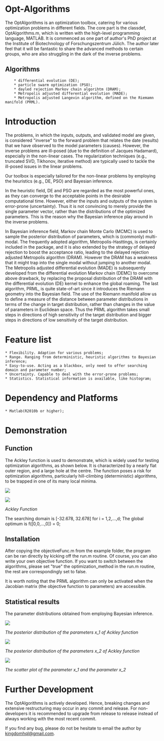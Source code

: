 
# Opt-Algorithms

The OptAlgorithms is an optimization toolbox, catering for various optimization problems in different fields. The core part is the classdef, OptAlgorithms.m, which is written with the high-level programming language, MATLAB. It is commenced as one part of author's PhD project at the Institute of Biotechnology of Forschungszentrum Jülich. The author later feel that it will be fantastic to share the advanced methods to certain groups, who are also struggling in the dark of the inverse problems.
    
## Algorithms
        * differential evolution (DE);
        * particle swarm optimization (PSO);
        * dayled rejection Markov chain algorihtm (DRAM);
        * Metropolis adjusted differential evolution (MADE);
        * Metropolis adjusted Langevin algorithm, defined on the Riemamn manifold (PRML).

# Introduction

The problems, in which the inputs, outputs, and validated model are given, is considered "inverse" to the forward problem that relates the date (results) that we have observed to the model parameters (causes). However, the inverse problems are ill-posed (due to the definition of Jacques Hadamard), especially in the non-linear cases. The regularization techniques (e.g., truncated SVD, Tikhonov,  iterative method) are typically used to tackle the ill-posed issues in the linear problems.

Our toolbox is especially tailored for the non-linear problems by employing the heuristics (e.g., DE, PSO) and Bayesian inference. 

In the heuristic field, DE and PSO are regarded as the most powerful ones, as they can converge to the acceptable points in the desirable computational time. However, either the inputs and outputs of the system is error-prone (uncertainty). Thus it is not convincing to merely provide the single parameter vector, rather than the distributions of the optimized parameters. This is the reason why the Bayesian inference play around in the inverse problems.

In Bayesian inference field, Markov chain Monte Carlo (MCMC) is used to sample the posterior distribution of parameters, which is (commonly) multi-modal. The frequently adopted algorithm, Metropolis-Hasttings, is certainly included in the package, and it is also extended by the strategy of delayed rejection to boost the acceptance ratio, leading to the delayed rejection adjusted Metropolis algorithm (DRAM). However the DRAM has a weakness that it might trap into the single modal without jumping to another modal. The Metropolis adjusted differential evolution (MADE) is subsequently developed from the differential evolution Markov chain (DEMC) to overcome above drawback, by replacing the proposal distribution of the DRAM with the differential evolution (DE) kernel to enhance the global roaming. The last algorithm, PRML, is quite state-of-art since it introduces the Riemann geometry into the Bayesian field. The use of the Riemann manifold allow us to define a measure of the distance between parameter distributions in terms of the change in target distribution, rather than changes in the value of parameters in Euclidean space. Thus the PRML algorithm takes small steps in directions of high sensitivity of the target distribution and bigger steps in directions of low sensitivity of the target distribution.  


# Feature list

    * Flexibility. Adaption for various problems;
    * Range. Ranging from deterministic, heuristic algorithms to Bayesian inference;
    * Easy-to-use. Acting as a blackbox, only need to offer searching domain and parameter number; 
    * Uncertainty. Capable to deal with the error-prone problems;
    * Statistics. Statistical information is available, like histogram;

# Dependency and Platforms

    * Matlab(R2010b or higher);

# Demonstration 

## Function
The Ackley function is used to demonstrate, which is widely used for testing optimization algorithms, as shown below. It is characterized by a nearly flat outer region, and a large hole at the centre. The function poses a risk for optimization algorithms, particularly hill-climbing (deterministic) algorithms, to be trapped in one of its many local minima.

![](https://github.com/KimHe/OptAlgorithms/blob/master/doc/ackley_equ.png)

![](https://github.com/KimHe/OptAlgorithms/blob/master/doc/ackley.png)

*Ackley Function*

The searching domain is [-32.678, 32.678] for i = 1,2,...,d;
The global optimum is f([0,0,...,0]) = 0;

## Installation
After copying the objectiveFunc.m from the example folder, the program can be ran directly by kicking off the run.m routine. Of course, you can also write your own objective function. If you want to switch between the algorithms, please set "true" the optimization_method in the run.m routine, the rest are correspondingly set to false.
 
It is worth noting that the PRML algorithm can only be activated when the Jacobian matrix (the objective function to parameters) are accessible.

## Statistical results

The parameter distributions obtained from employing Bayesian inference. 

![](https://github.com/KimHe/OptAlgorithms/blob/master/doc/histogram_x1.jpg)

*The posterior distribution of the parameters x_1 of Ackley function*

![](https://github.com/KimHe/OptAlgorithms/blob/master/doc/histogram_x2.jpg)

*The posterior distribution of the parameters x_2 of Ackley function*

![](https://github.com/KimHe/OptAlgorithms/blob/master/doc/scatter.jpg)

*The scatter plot of the parameter x_1 and the parameter x_2*

# Further Development 

The OptAlgorithms is actively developed. Hence, breaking changes and extensive restructuring may occur in any commit and release. For non-developers it is recommended to upgrade from release to release instead of always working with the most recent commit.

If you find any bug, please do not be hesitate to email the author by kingdomhql@gmail.com.
